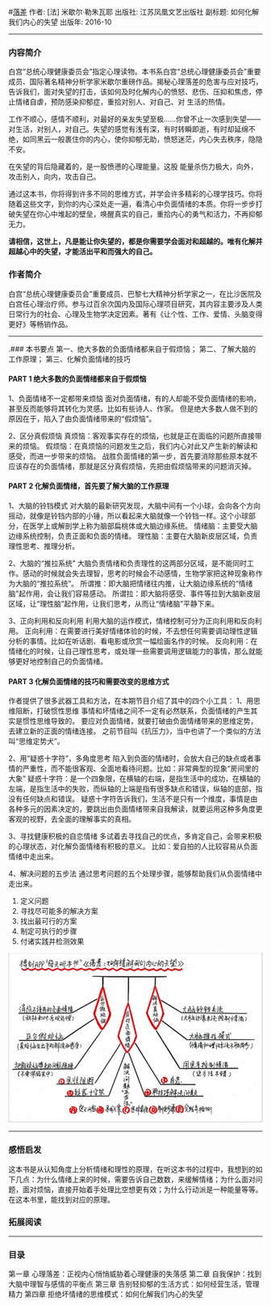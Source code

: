 #[落差](https://book.douban.com/subject/26879144/)
作者: [法] 米歇尔·勒朱瓦耶
出版社: 江苏凤凰文艺出版社
副标题: 如何化解我们内心的失望
出版年: 2016-10
***
### 内容简介 
白宫“总统心理健康委员会”指定心理读物。本书系白宫“总统心理健康委员会”重要成员、国际著名精神分析学家米歇尔重磅作品。揭秘心理落差的危害与应对技巧，告诉我们，面对失望的打击，该如何及时化解内心的愤怒、悲伤、压抑和焦虑，停止情绪自虐，预防感染抑郁症，重拾对别人、对自己、对 生活的热情。

工作不顺心，感情不顺利，对最好的亲友失望至极……你曾不止一次感到失望——对生活，对别人，对自己。失望的感觉有浅有深，有时转瞬即逝，有时却延绵不绝，如同黑云一般裹住你的内心，使你抑郁无助，愤怒迷茫，内心失去秩序，隐隐不安。

在失望的背后隐藏着的，是一股愤懑的心理能量。这股 能量杀伤力极大，向外，攻击别人，向内，攻击自己。

通过这本书，你将得到许多不同的思维方式，并学会许多精彩的心理学技巧。你将随着这些文字，到你的内心深处走一遍，看清心中负面情绪的本质。你将一步步打破失望在你心中堆起的壁垒，唤醒真实的自己，重拾内心的勇气和活力，不再抑郁无力。

**请相信，这世上，凡是能让你失望的，都是你需要学会面对和超越的。唯有化解并超越心中的失望，才能活出平和而强大的自己。**

### 作者简介 
白宫“总统心理健康委员会”重要成员、巴黎七大精神分析学家之一，在比沙医院及白宫任心理治疗师。参与过百余次国内及国际心理项目研究，其内容主要涉及人类日常行为的社会、心理及生物学决定因素。著有《让个性、工作、爱情、头脑变得更好》等畅销作品。

***
.### 本书要点
第一、绝大多数的负面情绪都来自于假烦恼；
第二、了解大脑的工作原理；
第三、化解负面情绪的技巧

#### PART 1 绝大多数的负面情绪都来自于假烦恼
1、负面情绪不一定都带来烦恼
面对负面情绪，有的人却能不受负面情绪的影响，甚至反而能够将其转化为灵感。比如有些诗人、作家。
但是绝大多数人做不到的原因在于，陷入了由负面情绪带来的“假烦恼”。

2、区分真假烦恼
真烦恼：客观事实存在的烦恼，也就是正在面临的问题所直接带来的烦恼。
假烦恼：在真烦恼的问题发生之后，我们内心对此又产生新的解读和感受，而进一步带来的烦恼。
战胜负面情绪的第一步，首先要消除那些原本就不应该存在的负面情绪，那就是区分真假烦恼，先把由假烦恼带来的问题消灭掉。

#### PART 2 化解负面情绪，首先要了解大脑的工作原理
1、大脑的铃铛模式
对大脑的最新研究发现，大脑中间有一个小球，会向各个方向摇动，就像是铃铛内部的小锤，所以看起来大脑就像一个铃铛一样。这个小球部分，在医学上或解剖学上称为脑部扁桃体或大脑边缘系统。
情绪脑：主要受大脑边缘系统控制，负责正面和负面的情绪。
理性脑：主要在大脑新皮层区域，负责理性思考、推理分析。

2、大脑的“推拉系统”
大脑负责情绪和负责理性的这两部分区域，是不能同时工作。感动的时候就会失去理智，思考的时候会不动感情，生物学家把这种现象称作为大脑的“推拉系统”。
所谓推：即大脑把情绪往内推，让大脑边缘系统的“情绪脑”起作用，会让我们容易感动。
所谓拉：即大脑将感受、事件等拉到大脑新皮层区域，让“理性脑”起作用，让我们思考，从而让“情绪脑”平静下来。

3、正向利用和反向利用
利用大脑的运作模式，情绪控制可分为正向利用和反向利用。
正向利用：在需要进行美好情绪体验的时候，不去想任何需要调动理性逻辑分析的事情。比如在听话剧、看电影或欣赏一幅绘画名作的时候。
反向利用：在情绪化的时候，让自己理性思考，或处理一些需要调用逻辑能力的事情，那么就能够更好地控制自己的负面情绪。

#### PART 3 化解负面情绪的技巧和需要改变的思维方式
作者提供了很多武器工具和方法，在本期节目介绍了其中的四个小工具：
1、用思维阻断，打破惯性思维
事情和坏情绪之间不一定有必然联系，负面情绪的产生其实是惯性思维导致的。
要应对负面情绪，就要打破由负面情绪带来的思维定势，去建立新的正面的情绪连接。
之前节目叫《抗压力》，当中也讲了一个类似的方法叫“思维定势犬”。

2、用“疑惑十字符”，多角度思考
陷入到负面的情绪时，会放大自己的缺点或者事情的严重性，而不能很客观、全面地看待问题。比如：非常典型的现象“房间里的大象”
疑惑十字符：是一个四象限，在横轴的右端，是指生活中的成功，在横轴的左端，是指生活中的失败，而纵轴的上端是指有很多缺点和错误，纵轴的底部，指没有任何缺点和错误。
疑惑十字符告诉我们，生活不是只有一个维度，事情是由各种多元的因素决定的，要跳出由负面情绪带来自我解读，就要运用这种多角度更客观的视野，去全面的理解事实的真相。

3、寻找健康积极的自恋情绪
多试着去寻找自己的优点，多肯定自己，会带来积极的心理状态，对化解负面情绪有积极的意义。
比如：爱自拍的人比较容易从负面情绪中走出来。

4、解决问题的五步法
通过思考问题的五个处理步骤，能够帮助我们从负面情绪中走出来。
1. 定义问题
2. 寻找尽可能多的解决方案
3. 找出最可行的方案
4. 制定可执行的步骤
5. 付诸实践并检测效果

![](./_image/2017-07-01-15-55-35.jpg)
***
### 感悟启发
这本书是从认知角度上分析情绪和理性的原理，在听这本书的过程中，我想到的如下几点：为什么情绪上来的时候，需要告诉自己数数，来缓解情绪；为什么面对问题，面对烦恼，直接开始着手处理比空想更有效；为什么行动派是一种能量等等。在这本书里，能找到对应的原理。


### 拓展阅读
***
### 目录
第一章 心理落差：正视内心悄悄威胁着心理健康的失落感
第二章 自我保护：找到大脑中理智与感情的平衡点
第三章 告别轻抑郁的生活方式：如何经营生活，管理精力
第四章 拒绝坏情绪的思维模式：如何化解我们内心的失望